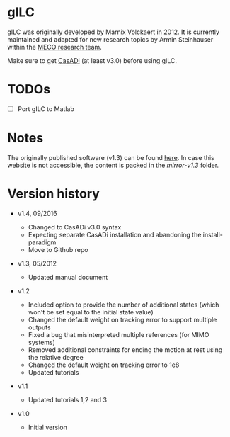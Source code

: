 # gILC
gILC was originally developed by Marnix Volckaert in 2012. It is currently maintained and adapted for new research topics by Armin Steinhauser within the [MECO research team](https://www.mech.kuleuven.be/en/pma/research/meco/).

Make sure to get [CasADi](http://casadi.org/) (at least v3.0) before using gILC.

# TODOs
  - [ ] Port gILC to Matlab

# Notes
The originally published software (v1.3) can be found [here](https://set.kuleuven.be/optec/Software/gilc-generic-iterative-learning-control-for-nonlinear-systems). In case this website is not accessible, the content is packed in the *mirror-v1.3* folder.

# Version history
- v1.4, 09/2016
  - Changed to CasADi v3.0 syntax
  - Expecting separate CasADi installation and abandoning the install-paradigm
  - Move to Github repo


- v1.3, 05/2012
  - Updated manual document


- v1.2
  - Included option to provide the number of additional states (which won't be set equal to the initial state value)
  - Changed the default weight on tracking error to support multiple outputs
  - Fixed a bug that misinterpreted multiple references (for MIMO systems)
  - Removed additional constraints for ending the motion at rest using the relative degree
  - Changed the default weight on tracking error to 1e8
  - Updated tutorials


- v1.1
  - Updated tutorials 1,2 and 3


- v1.0
  - Initial version
